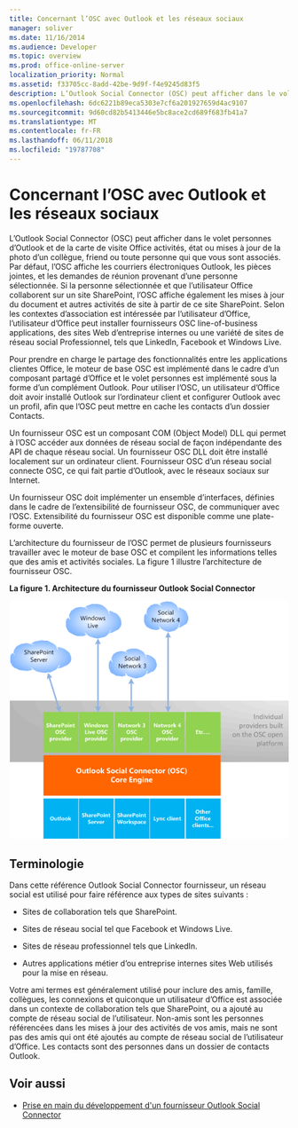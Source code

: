 ```yaml
---
title: Concernant l’OSC avec Outlook et les réseaux sociaux
manager: soliver
ms.date: 11/16/2014
ms.audience: Developer
ms.topic: overview
ms.prod: office-online-server
localization_priority: Normal
ms.assetid: f33705cc-8add-42be-9d9f-f4e9245d83f5
description: L’Outlook Social Connector (OSC) peut afficher dans le volet personnes d’Outlook et de la carte de visite Office activités, état ou mises à jour de la photo d’un collègue, friend ou toute personne qui que vous sont associés.
ms.openlocfilehash: 6dc6221b89eca5303e7cf6a201927659d4ac9107
ms.sourcegitcommit: 9d60cd82b5413446e5bc8ace2cd689f683fb41a7
ms.translationtype: MT
ms.contentlocale: fr-FR
ms.lasthandoff: 06/11/2018
ms.locfileid: "19787708"
---
```

# <a name="relating-the-osc-with-outlook-and-social-networks"></a>Concernant l’OSC avec Outlook et les réseaux sociaux

L’Outlook Social Connector (OSC) peut afficher dans le volet personnes d’Outlook et de la carte de visite Office activités, état ou mises à jour de la photo d’un collègue, friend ou toute personne qui que vous sont associés. Par défaut, l’OSC affiche les courriers électroniques Outlook, les pièces jointes, et les demandes de réunion provenant d’une personne sélectionnée. Si la personne sélectionnée et que l’utilisateur Office collaborent sur un site SharePoint, l’OSC affiche également les mises à jour du document et autres activités de site à partir de ce site SharePoint. Selon les contextes d’association est intéressée par l’utilisateur d’Office, l’utilisateur d’Office peut installer fournisseurs OSC line-of-business applications, des sites Web d’entreprise internes ou une variété de sites de réseau social Professionnel, tels que LinkedIn, Facebook et Windows Live.
  
Pour prendre en charge le partage des fonctionnalités entre les applications clientes Office, le moteur de base OSC est implémenté dans le cadre d’un composant partagé d’Office et le volet personnes est implémenté sous la forme d’un complément Outlook. Pour utiliser l’OSC, un utilisateur d’Office doit avoir installé Outlook sur l’ordinateur client et configurer Outlook avec un profil, afin que l’OSC peut mettre en cache les contacts d’un dossier Contacts. 
  
Un fournisseur OSC est un composant COM (Object Model) DLL qui permet à l’OSC accéder aux données de réseau social de façon indépendante des API de chaque réseau social. Un fournisseur OSC DLL doit être installé localement sur un ordinateur client. Fournisseur OSC d’un réseau social connecte OSC, ce qui fait partie d’Outlook, avec le réseaux sociaux sur Internet.
  
Un fournisseur OSC doit implémenter un ensemble d’interfaces, définies dans le cadre de l’extensibilité de fournisseur OSC, de communiquer avec l’OSC. Extensibilité du fournisseur OSC est disponible comme une plate-forme ouverte.
  
L’architecture du fournisseur de l’OSC permet de plusieurs fournisseurs travailler avec le moteur de base OSC et compilent les informations telles que des amis et activités sociales. La figure 1 illustre l’architecture de fournisseur OSC.
  
**La figure 1. Architecture du fournisseur Outlook Social Connector**

![Réseaux sociaux, fournisseurs OSC, OSC et Office](media/off15OSCRef_Architecture.gif)
  
## <a name="terminology"></a>Terminologie

Dans cette référence Outlook Social Connector fournisseur, un réseau social est utilisé pour faire référence aux types de sites suivants : 
  
- Sites de collaboration tels que SharePoint.
    
- Sites de réseau social tel que Facebook et Windows Live.
    
- Sites de réseau professionnel tels que LinkedIn.
    
- Autres applications métier d’ou entreprise internes sites Web utilisés pour la mise en réseau.
    
Votre ami termes est généralement utilisé pour inclure des amis, famille, collègues, les connexions et quiconque un utilisateur d’Office est associée dans un contexte de collaboration tels que SharePoint, ou a ajouté au compte de réseau social de l’utilisateur. Non-amis sont les personnes référencées dans les mises à jour des activités de vos amis, mais ne sont pas des amis qui ont été ajoutés au compte de réseau social de l’utilisateur d’Office. Les contacts sont des personnes dans un dossier de contacts Outlook. 
  
## <a name="see-also"></a>Voir aussi

- [Prise en main du développement d'un fournisseur Outlook Social Connector](getting-started-with-developing-an-outlook-social-connector-provider.md)

